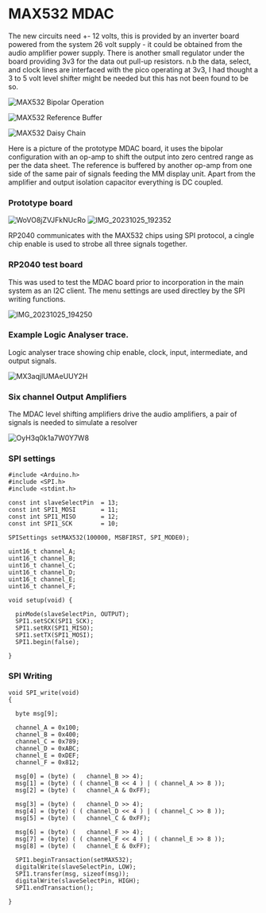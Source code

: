 # MAX532 MDAC

The new circuits need +- 12 volts, this is provided by an inverter board powered from the system 26 volt supply - it could be obtained from the audio amplifier power supply. There is another small regulator under the board providing 3v3 for the data out pull-up resistors. n.b the data, select, and clock lines are interfaced with the pico operating at 3v3, I had thought a 3 to 5 volt level shifter might be needed but this has not been found to be so.


![MAX532 Bipolar Operation](../images/MAX532BipolarOperation.png)

![MAX532 Reference Buffer](../images/MAX532ReferenceBuffer.jpg)

![MAX532 Daisy Chain](../images/MAX532DaisyChain.png)

Here is a picture of the prototype MDAC board, it uses the bipolar configuration with an op-amp to shift the output into zero centred range as per the data sheet. The reference is buffered by another op-amp from one side of the same pair of signals feeding the MM display unit. Apart from the amplifier and output isolation capacitor everything is DC coupled.

### Prototype board

![WoVO8jZVJFkNUcRo](../images/WoVO8jZVJFkNUcRo.png)
![IMG_20231025_192352](../images/IMG_20231025_192352.jpg)

RP2040 communicates with the MAX532 chips using SPI protocol, a cingle chip enable is used to strobe all three signals together.

### RP2040 test board

This was used to test the MDAC board prior to incorporation in the main system as an I2C client.
The menu settings are used directley by the SPI writing functions.

![IMG_20231025_194250](../images/IMG_20231025_194250.jpg)

### Example Logic Analyser trace.

Logic analyser trace showing chip enable, clock, input, intermediate, and output signals.

![MX3aqjlUMAeUUY2H](../images/MX3aqjlUMAeUUY2H.png)

### Six channel Output Amplifiers

The MDAC level shifting amplifiers drive the audio amplifiers, a pair of signals is needed to simulate a resolver

![OyH3q0k1a7W0Y7W8](../images/OyH3q0k1a7W0Y7W8.png)

### SPI settings

```
#include <Arduino.h>
#include <SPI.h>
#include <stdint.h>

const int slaveSelectPin  = 13;
const int SPI1_MOSI       = 11;
const int SPI1_MISO       = 12;
const int SPI1_SCK        = 10;

SPISettings setMAX532(100000, MSBFIRST, SPI_MODE0);

uint16_t channel_A;
uint16_t channel_B;
uint16_t channel_C;
uint16_t channel_D;
uint16_t channel_E;
uint16_t channel_F;

void setup(void) {

  pinMode(slaveSelectPin, OUTPUT);
  SPI1.setSCK(SPI1_SCK);
  SPI1.setRX(SPI1_MISO);
  SPI1.setTX(SPI1_MOSI);
  SPI1.begin(false);

}
```

### SPI Writing

```
void SPI_write(void) 
{

  byte msg[9];

  channel_A = 0x100;
  channel_B = 0x400;
  channel_C = 0x789;
  channel_D = 0xABC;
  channel_E = 0xDEF;
  channel_F = 0x812;

  msg[0] = (byte) (   channel_B >> 4);
  msg[1] = (byte) ( ( channel_B << 4 ) | ( channel_A >> 8 ));
  msg[2] = (byte) (   channel_A & 0xFF);

  msg[3] = (byte) (   channel_D >> 4);
  msg[4] = (byte) ( ( channel_D << 4 ) | ( channel_C >> 8 ));
  msg[5] = (byte) (   channel_C & 0xFF);

  msg[6] = (byte) (   channel_F >> 4);
  msg[7] = (byte) ( ( channel_F << 4 ) | ( channel_E >> 8 ));
  msg[8] = (byte) (   channel_E & 0xFF);

  SPI1.beginTransaction(setMAX532);
  digitalWrite(slaveSelectPin, LOW);
  SPI1.transfer(msg, sizeof(msg));
  digitalWrite(slaveSelectPin, HIGH);
  SPI1.endTransaction();

}
```

